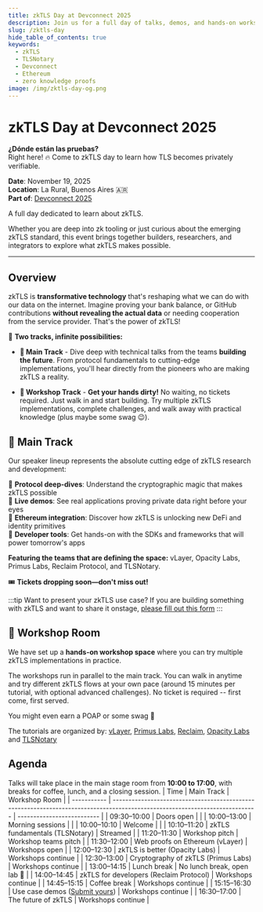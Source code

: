```yaml
---
title: zkTLS Day at Devconnect 2025
description: Join us for a full day of talks, demos, and hands-on workshops on zero knowledge TLS
slug: /zktls-day
hide_table_of_contents: true
keywords:
  - zkTLS
  - TLSNotary
  - Devconnect
  - Ethereum
  - zero knowledge proofs
image: /img/zktls-day-og.png
---
```


# zkTLS Day at Devconnect 2025

**¿Dónde están las pruebas?**  
Right here! 🔥 Come to zkTLS day to learn how TLS becomes privately verifiable.

**Date**: November 19, 2025  
**Location**: La Rural, Buenos Aires 🇦🇷  
**Part of**: [Devconnect 2025](https://devconnect.org/calendar)

A full day dedicated to learn about zkTLS.

Whether you are deep into zk tooling or just curious about the emerging zkTLS standard, this event brings together builders, researchers, and integrators to explore what zkTLS makes possible.

---

## Overview

zkTLS is **transformative technology** that's reshaping what we can do with our data on the internet. Imagine proving your bank balance, or GitHub contributions **without revealing the actual data** or needing cooperation from the service provider. That's the power of zkTLS!

🎯 **Two tracks, infinite possibilities:**

* **🧠 Main Track** - Dive deep with technical talks from the teams **building the future**. From protocol fundamentals to cutting-edge implementations, you'll hear directly from the pioneers who are making zkTLS a reality.

* **🧪 Workshop Track** - **Get your hands dirty!** No waiting, no tickets required. Just walk in and start building. Try multiple zkTLS implementations, complete challenges, and walk away with practical knowledge (plus maybe some swag 😉).

## 🧠 Main Track

Our speaker lineup represents the absolute cutting edge of zkTLS research and development:

🔹 **Protocol deep-dives**: Understand the cryptographic magic that makes zkTLS possible  
🔹 **Live demos**: See real applications proving private data right before your eyes  
🔹 **Ethereum integration**: Discover how zkTLS is unlocking new DeFi and identity primitives  
🔹 **Developer tools**: Get hands-on with the SDKs and frameworks that will power tomorrow's apps  

**Featuring the teams that are defining the space:** vLayer, Opacity Labs, Primus Labs, Reclaim Protocol, and TLSNotary.

🎟️ **Tickets dropping soon—don't miss out!**

:::tip Want to present your zkTLS use case?
If you are building something with zkTLS and want to share it onstage, [please fill out this form](https://docs.google.com/forms/d/e/1FAIpQLScVFXK1WhPbPA9ZDnjH-ZfORch0lzk0sqz9UjjwHn2kn8KylA/viewform)
:::

## 🧪 Workshop Room

We have set up a **hands-on workshop space** where you can try multiple zkTLS implementations in practice.

The workshops run in parallel to the main track. You can walk in anytime and try different zkTLS flows at your own pace (around 15 minutes per tutorial, with optional advanced challenges). No ticket is required -- first come, first served.

You might even earn a POAP or some swag 🙂

The tutorials are organized by: [vLayer](https://www.vlayer.xyz/), [Primus Labs](https://primuslabs.xyz/), [Reclaim](https://reclaimprotocol.org/), [Opacity Labs](https://www.opacity.network/) and [TLSNotary](/)

## Agenda

Talks will take place in the main stage room from **10:00 to 17:00**, with breaks for coffee, lunch, and a closing session.
| Time        | Main Track                                                                                                                   | Workshop Room              |
| ----------- | ---------------------------------------------------------------------------------------------------------------------------- | -------------------------- |
| 09:30–10:00 | Doors open                                                                                                                   |                            |
| 10:00–13:00 | Morning sessions                                                                                                             |                            |
| 10:00–10:10 | Welcome                                                                                                                      |                            |
| 10:10–11:20 | zkTLS fundamentals (TLSNotary)                                                                                               | Streamed                   |
| 11:20–11:30 | Workshop pitch                                                                                                               | Workshop teams pitch       |
| 11:30–12:00 | Web proofs on Ethereum (vLayer)                                                                                              | Workshops open             |
| 12:00–12:30 | zkTLS is better (Opacity Labs)                                                                                               | Workshops continue         |
| 12:30–13:00 | Cryptography of zkTLS (Primus Labs)                                                                                          | Workshops continue         |
| 13:00–14:15 | Lunch break                                                                                                                  | No lunch break, open lab 🙂 |
| 14:00–14:45 | zkTLS for developers (Reclaim Protocol)                                                                                      | Workshops continue         |
| 14:45–15:15 | Coffee break                                                                                                                 | Workshops continue         |
| 15:15–16:30 | Use case demos ([Submit yours](https://docs.google.com/forms/d/1YLxTIoxaB0zLuyg8c5qjTUm99KJnvuJZ7M1Ffz_m_YA/edit#responses)) | Workshops continue         |
| 16:30–17:00 | The future of zkTLS                                                                                                          | Workshops continue         |